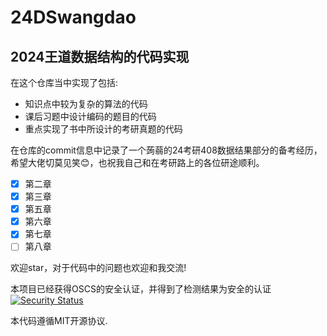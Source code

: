 # 24DSwangdao
## 2024王道数据结构的代码实现

在这个仓库当中实现了包括:
+ 知识点中较为复杂的算法的代码
+ 课后习题中设计编码的题目的代码
+ 重点实现了书中所设计的考研真题的代码

在仓库的commit信息中记录了一个蒟蒻的24考研408数据结果部分的备考经历，希望大佬切莫见笑😊，也祝我自己和在考研路上的各位研途顺利。

- [X] 第二章
- [X] 第三章
- [X] 第五章
- [X] 第六章
- [X] 第七章
- [ ] 第八章

欢迎star，对于代码中的问题也欢迎和我交流!

本项目已经获得OSCS的安全认证，并得到了检测结果为安全的认证
[![Security Status](https://www.murphysec.com/platform3/v3/badge/1619846332299128832.svg?t=1)](https://www.murphysec.com/accept?code=50f76010d961b15a4245677941bbbfa4&type=1&from=2&t=2)

本代码遵循MIT开源协议.
